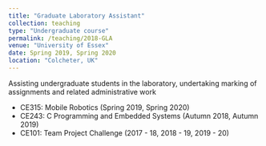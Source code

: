 ```yaml
---
title: "Graduate Laboratory Assistant"
collection: teaching
type: "Undergraduate course"
permalink: /teaching/2018-GLA
venue: "University of Essex"
date: Spring 2019, Spring 2020
location: "Colcheter, UK"
---
```


Assisting undergraduate students in the laboratory, undertaking marking of assignments and related administrative work

* CE315: Mobile Robotics  (Spring 2019, Spring 2020)
* CE243: C Programming and Embedded Systems  (Autumn 2018, Autumn 2019)
* CE101: Team Project Challenge   (2017 - 18, 2018 - 19, 2019 - 20)
